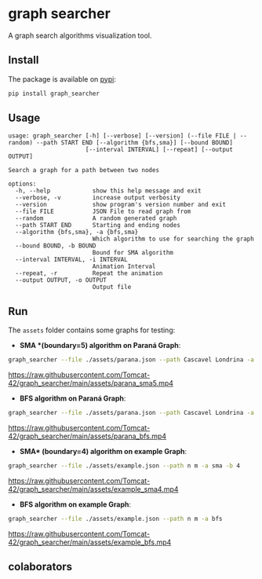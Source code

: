 # graph searcher

A graph search algorithms visualization tool.

## Install

  The package is available on [pypi](https://pypi.org/project/graph-searcher/):

  ```bash
pip install graph_searcher
  ```

## Usage

```
usage: graph_searcher [-h] [--verbose] [--version] (--file FILE | --random) --path START END [--algorithm {bfs,sma}] [--bound BOUND]
                      [--interval INTERVAL] [--repeat] [--output OUTPUT]

Search a graph for a path between two nodes

options:
  -h, --help            show this help message and exit
  --verbose, -v         increase output verbosity
  --version             show program's version number and exit
  --file FILE           JSON File to read graph from
  --random              A random generated graph
  --path START END      Starting and ending nodes
  --algorithm {bfs,sma}, -a {bfs,sma}
                        Which algorithm to use for searching the graph
  --bound BOUND, -b BOUND
                        Bound for SMA algorithm
  --interval INTERVAL, -i INTERVAL
                        Animation Interval
  --repeat, -r          Repeat the animation
  --output OUTPUT, -o OUTPUT
                        Output file
```

## Run

The `assets` folder contains some graphs for testing:

- **SMA \*(boundary=5) algorithm on Paraná Graph**:

```bash
graph_searcher --file ./assets/parana.json --path Cascavel Londrina -a sma -b 5
```

https://raw.githubusercontent.com/Tomcat-42/graph_searcher/main/assets/parana_sma5.mp4

- **BFS algorithm on Paraná Graph**:

```bash
graph_searcher --file ./assets/parana.json --path Cascavel Londrina -a bfs
```

https://raw.githubusercontent.com/Tomcat-42/graph_searcher/main/assets/parana_bfs.mp4

- **SMA\* (boundary=4) algorithm on example Graph**:

```bash
graph_searcher --file ./assets/example.json --path n m -a sma -b 4
```

https://raw.githubusercontent.com/Tomcat-42/graph_searcher/main/assets/example_sma4.mp4

- **BFS algorithm on example Graph**:

```bash
graph_searcher --file ./assets/example.json --path n m -a bfs
```

https://raw.githubusercontent.com/Tomcat-42/graph_searcher/main/assets/example_bfs.mp4


## colaborators
